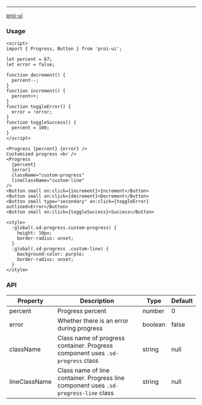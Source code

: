---

[proi-ui](https://github.com/specialdoom/proi-ui)

### Usage

```sveltehtml
<script>
import { Progress, Button } from 'proi-ui';

let percent = 67;
let error = false;

function decrement() {
  percent--;
}
function increment() {
  percent++;
}
function toggleError() {
  error = !error;
}
function toggleSuccess() {
  percent = 100;
}
</script>

<Progress {percent} {error} />
Customized progress <br />
<Progress
  {percent}
  {error}
  className="custom-progress"
  lineClassName="custom-line"
/>
<Button small on:click={increment}>Increment</Button>
<Button small on:click={decrement}>Decrement</Button>
<Button small type="secondary" on:click={toggleError} outlined>Error</Button>
<Button small on:click={toggleSuccess}>Success</Button>

<style>
  :global(.sd-progress.custom-progress) {
    height: 10px;
    border-radius: unset;
  }
  :global(.sd-progress .custom-line) {
    background-color: purple;
    border-radius: unset;
  }
</style>
```

### API

| Property      | Description                                                                          | Type    | Default |
| ------------- | ------------------------------------------------------------------------------------ | ------- | ------- |
| percent       | Progress percent                                                                     | number  | 0       |
| error         | Whether there is an error during progress                                            | boolean | false   |
| className     | Class name of progress container. Progress component uses `.sd-progress` class       | string  | null    |
| lineClassName | Class name of line container. Progress line component uses `.sd-progress-line` class | string  | null    |
